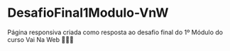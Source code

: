 # DesafioFinal1Modulo-VnW
Página responsiva criada como resposta ao desafio final do 1º Módulo do curso Vai Na Web 🚀🚀🚀
